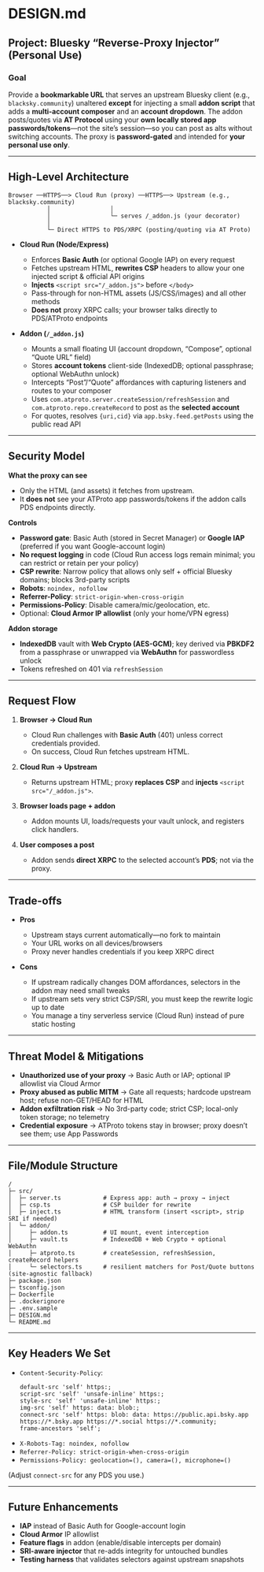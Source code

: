 # DESIGN.md

## Project: Bluesky “Reverse-Proxy Injector” (Personal Use)

### Goal
Provide a **bookmarkable URL** that serves an upstream Bluesky client (e.g., `blacksky.community`) unaltered **except** for injecting a small **addon script** that adds a **multi-account composer** and an **account dropdown**. The addon posts/quotes via **AT Protocol** using your **own locally stored app passwords/tokens**—not the site’s session—so you can post as alts without switching accounts. The proxy is **password-gated** and intended for **your personal use only**.

---

## High-Level Architecture

```
Browser ──HTTPS──> Cloud Run (proxy) ──HTTPS──> Upstream (e.g., blacksky.community)
           │                 │
           │                 └─ serves /_addon.js (your decorator)
           │
           └─ Direct HTTPS to PDS/XRPC (posting/quoting via AT Proto)
```

- **Cloud Run (Node/Express)**  
  - Enforces **Basic Auth** (or optional Google IAP) on every request
  - Fetches upstream HTML, **rewrites CSP** headers to allow your one injected script & official API origins
  - **Injects** `<script src="/_addon.js">` before `</body>`
  - Pass-through for non-HTML assets (JS/CSS/images) and all other methods
  - **Does not** proxy XRPC calls; your browser talks directly to PDS/ATProto endpoints

- **Addon (`/_addon.js`)**  
  - Mounts a small floating UI (account dropdown, “Compose”, optional “Quote URL” field)
  - Stores **account tokens** client-side (IndexedDB; optional passphrase; optional WebAuthn unlock)
  - Intercepts “Post”/“Quote” affordances with capturing listeners and routes to your composer
  - Uses `com.atproto.server.createSession/refreshSession` and `com.atproto.repo.createRecord` to post as the **selected account**  
  - For quotes, resolves `{uri,cid}` via `app.bsky.feed.getPosts` using the public read API

---

## Security Model

**What the proxy can see**
- Only the HTML (and assets) it fetches from upstream.
- It **does not** see your ATProto app passwords/tokens if the addon calls PDS endpoints directly.

**Controls**
- **Password gate**: Basic Auth (stored in Secret Manager) or **Google IAP** (preferred if you want Google-account login)
- **No request logging** in code (Cloud Run access logs remain minimal; you can restrict or retain per your policy)
- **CSP rewrite**: Narrow policy that allows only self + official Bluesky domains; blocks 3rd-party scripts
- **Robots**: `noindex, nofollow`
- **Referrer-Policy**: `strict-origin-when-cross-origin`
- **Permissions-Policy**: Disable camera/mic/geolocation, etc.
- Optional: **Cloud Armor IP allowlist** (only your home/VPN egress)

**Addon storage**
- **IndexedDB** vault with **Web Crypto (AES-GCM)**; key derived via **PBKDF2** from a passphrase or unwrapped via **WebAuthn** for passwordless unlock
- Tokens refreshed on 401 via `refreshSession`

---

## Request Flow

1. **Browser → Cloud Run**  
   - Cloud Run challenges with **Basic Auth** (401) unless correct credentials provided.
   - On success, Cloud Run fetches upstream HTML.

2. **Cloud Run → Upstream**  
   - Returns upstream HTML; proxy **replaces CSP** and **injects** `<script src="/_addon.js">`.

3. **Browser loads page + addon**  
   - Addon mounts UI, loads/requests your vault unlock, and registers click handlers.

4. **User composes a post**  
   - Addon sends **direct XRPC** to the selected account’s **PDS**; not via the proxy.

---

## Trade-offs

- **Pros**
  - Upstream stays current automatically—no fork to maintain
  - Your URL works on all devices/browsers
  - Proxy never handles credentials if you keep XRPC direct

- **Cons**
  - If upstream radically changes DOM affordances, selectors in the addon may need small tweaks
  - If upstream sets very strict CSP/SRI, you must keep the rewrite logic up to date
  - You manage a tiny serverless service (Cloud Run) instead of pure static hosting

---

## Threat Model & Mitigations

- **Unauthorized use of your proxy** → Basic Auth or IAP; optional IP allowlist via Cloud Armor  
- **Proxy abused as public MITM** → Gate all requests; hardcode upstream host; refuse non-GET/HEAD for HTML  
- **Addon exfiltration risk** → No 3rd-party code; strict CSP; local-only token storage; no telemetry  
- **Credential exposure** → ATProto tokens stay in browser; proxy doesn’t see them; use App Passwords

---

## File/Module Structure

```
/
├─ src/
│  ├─ server.ts            # Express app: auth → proxy → inject
│  ├─ csp.ts               # CSP builder for rewrite
│  ├─ inject.ts            # HTML transform (insert <script>, strip SRI if needed)
│  └─ addon/
│     ├─ addon.ts          # UI mount, event interception
│     ├─ vault.ts          # IndexedDB + Web Crypto + optional WebAuthn
│     ├─ atproto.ts        # createSession, refreshSession, createRecord helpers
│     └─ selectors.ts      # resilient matchers for Post/Quote buttons (site-agnostic fallback)
├─ package.json
├─ tsconfig.json
├─ Dockerfile
├─ .dockerignore
├─ .env.sample
├─ DESIGN.md
└─ README.md
```

---

## Key Headers We Set

- `Content-Security-Policy`:  
  ```
  default-src 'self' https:;
  script-src 'self' 'unsafe-inline' https:;
  style-src 'self' 'unsafe-inline' https:;
  img-src 'self' https: data: blob:;
  connect-src 'self' https: blob: data: https://public.api.bsky.app https://*.bsky.app https://*.social https://*.community;
  frame-ancestors 'self';
  ```
- `X-Robots-Tag: noindex, nofollow`  
- `Referrer-Policy: strict-origin-when-cross-origin`  
- `Permissions-Policy: geolocation=(), camera=(), microphone=()`  

(Adjust `connect-src` for any PDS you use.)

---

## Future Enhancements

- **IAP** instead of Basic Auth for Google-account login  
- **Cloud Armor** IP allowlist  
- **Feature flags** in addon (enable/disable intercepts per domain)  
- **SRI-aware injector** that re-adds integrity for untouched bundles  
- **Testing harness** that validates selectors against upstream snapshots
